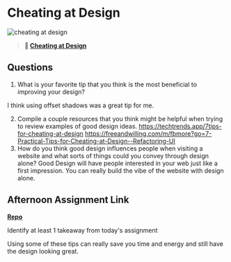 # Cheating at Design

![cheating at design](https://bcw.blob.core.windows.net/public/img/courses/5247609446691139)

> **📖 [Cheating at Design](https://codeworksacademy.com/fs-student-guide/resources/wk1/04-Cheating-at-Design)**

## Questions

1. What is your favorite tip that you think is the most beneficial to improving your design?

I think using offset shadows was a great tip for me.

2. Compile a couple resources that you think might be helpful when trying to review examples of good design ideas.
    https://techtrends.app/7tips-for-cheating-at-design
    https://freeandwilling.com/m/fbmore?go=7-Practical-Tips-for-Cheating-at-Design--Refactoring-UI
3. How do you think good design influences people when visiting a website and what sorts of things could you convey through design alone?
    Good Design will have people interested in your web just like a first impression. You can really build the vibe of the website with design alone.
## Afternoon Assignment Link

**[Repo](https://github.com/juliopleon/<codebreaks>)**

Identify at least 1 takeaway from today's assignment

Using some of these tips can really save you time and energy and still have the design looking great.